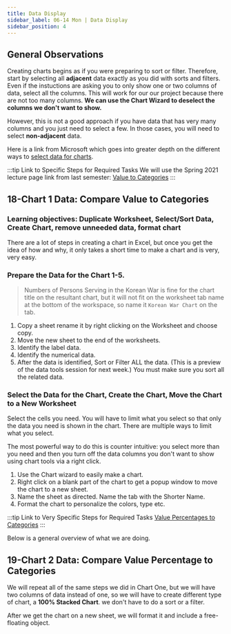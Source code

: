 ```yaml
---
title: Data Display
sidebar_label: 06-14 Mon | Data Display
sidebar_position: 4
---
```


## General Observations
Creating charts begins as if you were preparing to sort or filter. Therefore, start by selecting all **adjacent** data exactly as you did with sorts and filters. Even if the instuctions are asking you to only show one or two columns of data, select all the columns. This will work for our our project because there are not too many columns. **We can use the Chart Wizard to deselect the columns we don't want to show.**

However, this is not a good approach if you have data that has very many columns and you just need to select a few. In those cases, you will need to select **non-adjacent** data.

Here is a link from Microsoft which goes into greater depth on the different ways to [select data for charts](https://support.microsoft.com/en-us/office/select-data-for-a-chart-in-excel-for-mac-22157ba1-9475-45b2-9cc4-f84abaff1b67).


:::tip Link to Specific Steps for Required Tasks
We will use the Spring 2021 lecture page link from last semester: [Value to Categories](https://ils.unc.edu/courses/2021_spring/inls161_001/12b.02.chart01.html) 
:::

## 18-Chart 1 Data: Compare Value to Categories

### Learning objectives: Duplicate Worksheet, Select/Sort Data, Create Chart, remove unneeded data, format chart

There are a lot of steps in creating a chart in Excel, but once you get the idea of how and why, it only takes a short time to make a chart and is very, very easy.


### Prepare the Data for the Chart 1-5.

>Numbers of Persons Serving in the Korean War is fine for the chart title on the resultant chart, but it will not fit on the worksheet tab name at the bottom of the workspace, so name it  ```Korean War Chart``` on the tab.

1. Copy a sheet rename it by right clicking on the Worksheet and choose copy.
2. Move the new sheet to the end of the worksheets.
3. Identify the label data.
4. Identify the numerical data.
5. After the data is identified, Sort or Filter ALL the data. (This is a preview of the data tools session for next week.) You must make sure you sort all the related data.

### Select the Data for the Chart, Create the Chart, Move the Chart to a New Worksheet

Select the cells you need. You will have to limit what you select so that only the data you need is shown in the chart. There are multiple ways to limit what you select.

The most powerful way to do this is counter intuitive: you select more than you need and then you turn off the data columns you don't want to show using chart tools via a right click.

1. Use the Chart wizard to easily make a chart.
2. Right click on a blank part of the chart to get a popup window to move the chart to a new sheet.
3. Name the sheet as directed. Name the tab with the Shorter Name.
4. Format the chart to personalize the colors, type etc.

:::tip Link to Very Specific Steps for Required Tasks
[Value Percentages to Categories](https://ils.unc.edu/courses/2021_spring/inls161_001/12b.03.chart02.html) 
:::

Below is a general overview of what we are doing.

## 19-Chart 2 Data: Compare Value Percentage to Categories

We will repeat all of the same steps we did in Chart One, but we will have two columns of data instead of one, so we will have to create different type of chart, a **100% Stacked Chart**.  we don&#39;t have to do a sort or a filter.

After we get the chart on a new sheet, we will format it and include a free-floating object.

